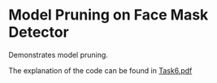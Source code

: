 # Model Pruning on Face Mask Detector
 Demonstrates model pruning.
 
 The explanation of the code can be found in [Task6.pdf](https://github.com/Resh-97/Model-Pruning-on-Face-Mask-Detector/blob/main/Task%206.pdf)
